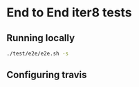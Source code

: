 # End to End iter8 tests

## Running locally

```sh
./test/e2e/e2e.sh -s
```

## Configuring travis


